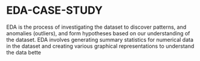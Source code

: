 # EDA-CASE-STUDY
EDA is the process of investigating the dataset to discover patterns, and anomalies (outliers), and form hypotheses based on our understanding of the dataset. EDA involves generating summary statistics for numerical data in the dataset and creating various graphical representations to understand the data bette
